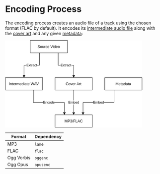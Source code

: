 # Encoding Process

The encoding process creates an audio file of a [track](./track.md) using the chosen format (FLAC by default). It encodes its [intermediate audio file](./intermediate.md) along with the [cover art](./cover.md) and any given [metadata](./metadata.md):

![encoding diagram](./encoding.png)

| Format     | Dependency |
| ---------- | ---------- |
| MP3        | `lame`     |
| FLAC       | `flac`     |
| Ogg Vorbis | `oggenc`   |
| Ogg Opus   | `opusenc`  |
